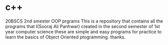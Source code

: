 # c++
20BSCS 2nd smester OOP prgrams
 This is a repository that contains all the programs that I(Sooraj Ali Panhwar)
 created in the second semester of 1st year computer science
 these are simple and easy programs for practice to learn the basics of Object 
 Oriented ptogramming.
 thanks.
